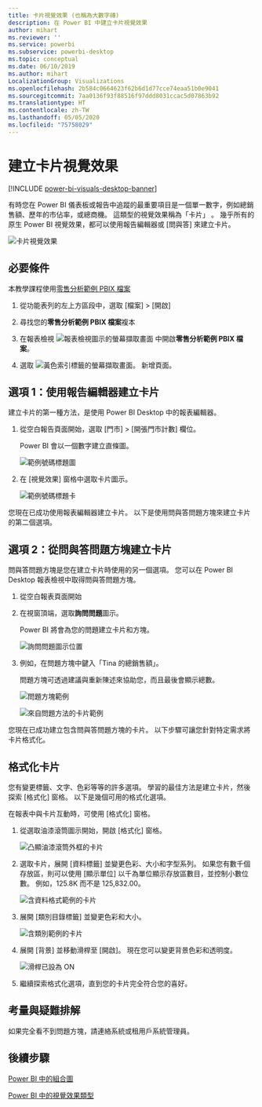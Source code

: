 ```yaml
---
title: 卡片視覺效果 (也稱為大數字磚)
description: 在 Power BI 中建立卡片視覺效果
author: mihart
ms.reviewer: ''
ms.service: powerbi
ms.subservice: powerbi-desktop
ms.topic: conceptual
ms.date: 06/10/2019
ms.author: mihart
LocalizationGroup: Visualizations
ms.openlocfilehash: 2b584c0664623f62b6d1d77cce74eaa51b0e9041
ms.sourcegitcommit: 7aa0136f93f88516f97ddd8031ccac5d07863b92
ms.translationtype: HT
ms.contentlocale: zh-TW
ms.lasthandoff: 05/05/2020
ms.locfileid: "75758029"
---
```

# <a name="create-card-visualizations"></a>建立卡片視覺效果

[!INCLUDE [power-bi-visuals-desktop-banner](../includes/power-bi-visuals-desktop-banner.md)]

有時您在 Power BI 儀表板或報告中追蹤的最重要項目是一個單一數字，例如總銷售額、歷年的市佔率，或總商機。 這類型的視覺效果稱為「卡片」  。 幾乎所有的原生 Power BI 視覺效果，都可以使用報告編輯器或 [問與答] 來建立卡片。

![卡片視覺效果](media/power-bi-visualization-card/pbi-opptuntiescard.png)

## <a name="prerequisite"></a>必要條件

本教學課程使用[零售分析範例 PBIX 檔案](https://download.microsoft.com/download/9/6/D/96DDC2FF-2568-491D-AAFA-AFDD6F763AE3/Retail%20Analysis%20Sample%20PBIX.pbix)

1. 從功能表列的左上方區段中，選取 [檔案]  \> [開啟] 
   
2. 尋找您的**零售分析範例 PBIX 檔案**複本

1. 在報表檢視 ![報表檢視圖示的螢幕擷取畫面](media/power-bi-visualization-kpi/power-bi-report-view.png) 中開啟**零售分析範例 PBIX 檔案**。

1. 選取 ![黃色索引標籤的螢幕擷取畫面。](media/power-bi-visualization-kpi/power-bi-yellow-tab.png) 新增頁面。

## <a name="option-1-create-a-card-using-the-report-editor"></a>選項 1：使用報告編輯器建立卡片

建立卡片的第一種方法，是使用 Power BI Desktop 中的報表編輯器。

1. 從空白報告頁面開始，選取 [門市]  \> [開張門市計數]  欄位。

    Power BI 會以一個數字建立直條圖。

   ![範例號碼標題圖](media/power-bi-visualization-card/pbi-overview-chart.png)

2. 在 [視覺效果] 窗格中選取卡片圖示。

   ![範例號碼標題卡](media/power-bi-visualization-card/power-bi-card-visualization.png)

您現在已成功使用報表編輯器建立卡片。 以下是使用問與答問題方塊來建立卡片的第二個選項。

## <a name="option-2-create-a-card-from-the-qa-question-box"></a>選項 2：從問與答問題方塊建立卡片
問與答問題方塊是您在建立卡片時使用的另一個選項。 您可以在 Power BI Desktop 報表檢視中取得問與答問題方塊。

1. 從空白報表頁面開始

1. 在視窗頂端，選取**詢問問題**圖示。 

    Power BI 將會為您的問題建立卡片和方塊。 

   ![詢問問題圖示位置](media/power-bi-visualization-card/power-bi-q-and-a-overview.png)

2. 例如，在問題方塊中鍵入「Tina 的總銷售額」。

    問題方塊可透過建議與重新陳述來協助您，而且最後會顯示總數。  

   ![問題方塊範例](media/power-bi-visualization-card/power-bi-q-and-a-box.png)

   ![來自問題方法的卡片範例](media/power-bi-visualization-card/power-bi-q-and-a-card.png)

您現在已成功建立包含問與答問題方塊的卡片。 以下步驟可讓您針對特定需求將卡片格式化。

## <a name="format-a-card"></a>格式化卡片
您有變更標籤、文字、色彩等等的許多選項。 學習的最佳方法是建立卡片，然後探索 [格式化] 窗格。 以下是幾個可用的格式化選項。 

在報表中與卡片互動時，可使用 [格式化] 窗格。 

1. 從選取油漆滾筒圖示開始，開啟 [格式化] 窗格。 

    ![凸顯油漆滾筒外框的卡片](media/power-bi-visualization-card/power-bi-format-card-2.png)

2. 選取卡片，展開 [資料標籤]  並變更色彩、大小和字型系列。 如果您有數千個存放區，則可以使用 [顯示單位]  以千為單位顯示存放區數目，並控制小數位數。 例如，125.8K 而不是 125,832.00。

    ![含資料格式範例的卡片](media/power-bi-visualization-card/power-bi-card-format-2.png)

3.  展開 [類別目錄標籤]  並變更色彩和大小。

    ![含類別範例的卡片](media/power-bi-visualization-card/power-bi-card-format-category.png)

4. 展開 [背景]  並移動滑桿至 [開啟]。  現在您可以變更背景色彩和透明度。

    ![滑桿已設為 ON](media/power-bi-visualization-card/power-bi-format-color-2.png)

5. 繼續探索格式化選項，直到您的卡片完全符合您的喜好。 

## <a name="considerations-and-troubleshooting"></a>考量與疑難排解
如果完全看不到問題方塊，請連絡系統或租用戶系統管理員。    

## <a name="next-steps"></a>後續步驟
[Power BI 中的組合圖](power-bi-visualization-combo-chart.md)

[Power BI 中的視覺效果類型](power-bi-visualization-types-for-reports-and-q-and-a.md)
